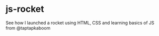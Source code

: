 # js-rocket
See how I launched a rocket using HTML, CSS and learning basics of JS from @taptapkaboom 
